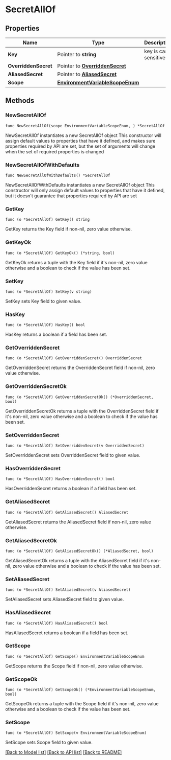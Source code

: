 # SecretAllOf

## Properties

Name | Type | Description | Notes
------------ | ------------- | ------------- | -------------
**Key** | Pointer to **string** | key is case sensitive | [optional] 
**OverriddenSecret** | Pointer to [**OverriddenSecret**](OverriddenSecret.md) |  | [optional] 
**AliasedSecret** | Pointer to [**AliasedSecret**](AliasedSecret.md) |  | [optional] 
**Scope** | [**EnvironmentVariableScopeEnum**](EnvironmentVariableScopeEnum.md) |  | 

## Methods

### NewSecretAllOf

`func NewSecretAllOf(scope EnvironmentVariableScopeEnum, ) *SecretAllOf`

NewSecretAllOf instantiates a new SecretAllOf object
This constructor will assign default values to properties that have it defined,
and makes sure properties required by API are set, but the set of arguments
will change when the set of required properties is changed

### NewSecretAllOfWithDefaults

`func NewSecretAllOfWithDefaults() *SecretAllOf`

NewSecretAllOfWithDefaults instantiates a new SecretAllOf object
This constructor will only assign default values to properties that have it defined,
but it doesn't guarantee that properties required by API are set

### GetKey

`func (o *SecretAllOf) GetKey() string`

GetKey returns the Key field if non-nil, zero value otherwise.

### GetKeyOk

`func (o *SecretAllOf) GetKeyOk() (*string, bool)`

GetKeyOk returns a tuple with the Key field if it's non-nil, zero value otherwise
and a boolean to check if the value has been set.

### SetKey

`func (o *SecretAllOf) SetKey(v string)`

SetKey sets Key field to given value.

### HasKey

`func (o *SecretAllOf) HasKey() bool`

HasKey returns a boolean if a field has been set.

### GetOverriddenSecret

`func (o *SecretAllOf) GetOverriddenSecret() OverriddenSecret`

GetOverriddenSecret returns the OverriddenSecret field if non-nil, zero value otherwise.

### GetOverriddenSecretOk

`func (o *SecretAllOf) GetOverriddenSecretOk() (*OverriddenSecret, bool)`

GetOverriddenSecretOk returns a tuple with the OverriddenSecret field if it's non-nil, zero value otherwise
and a boolean to check if the value has been set.

### SetOverriddenSecret

`func (o *SecretAllOf) SetOverriddenSecret(v OverriddenSecret)`

SetOverriddenSecret sets OverriddenSecret field to given value.

### HasOverriddenSecret

`func (o *SecretAllOf) HasOverriddenSecret() bool`

HasOverriddenSecret returns a boolean if a field has been set.

### GetAliasedSecret

`func (o *SecretAllOf) GetAliasedSecret() AliasedSecret`

GetAliasedSecret returns the AliasedSecret field if non-nil, zero value otherwise.

### GetAliasedSecretOk

`func (o *SecretAllOf) GetAliasedSecretOk() (*AliasedSecret, bool)`

GetAliasedSecretOk returns a tuple with the AliasedSecret field if it's non-nil, zero value otherwise
and a boolean to check if the value has been set.

### SetAliasedSecret

`func (o *SecretAllOf) SetAliasedSecret(v AliasedSecret)`

SetAliasedSecret sets AliasedSecret field to given value.

### HasAliasedSecret

`func (o *SecretAllOf) HasAliasedSecret() bool`

HasAliasedSecret returns a boolean if a field has been set.

### GetScope

`func (o *SecretAllOf) GetScope() EnvironmentVariableScopeEnum`

GetScope returns the Scope field if non-nil, zero value otherwise.

### GetScopeOk

`func (o *SecretAllOf) GetScopeOk() (*EnvironmentVariableScopeEnum, bool)`

GetScopeOk returns a tuple with the Scope field if it's non-nil, zero value otherwise
and a boolean to check if the value has been set.

### SetScope

`func (o *SecretAllOf) SetScope(v EnvironmentVariableScopeEnum)`

SetScope sets Scope field to given value.



[[Back to Model list]](../README.md#documentation-for-models) [[Back to API list]](../README.md#documentation-for-api-endpoints) [[Back to README]](../README.md)


